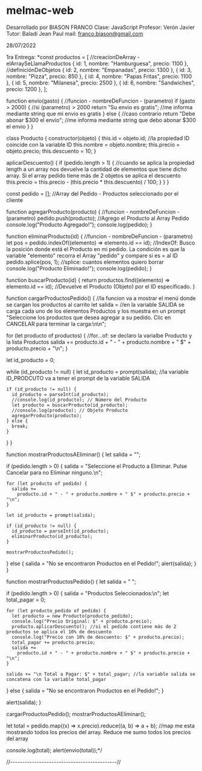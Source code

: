 # melmac-web

Desarrollado por BIASON FRANCO
Clase: JavaScript
Profesor: Verón Javier
Tutor: Baladi Jean Paul
mail: franco.biason@gmail.com

28/07/2022

1ra Entrega:
\*const productos = [
//creacionDeArray - elArraySeLlamaProductos
{ id: 1, nombre: "Hamburguesa", precio: 1100 }, //definiciónDeObjetos
{ id: 2, nombre: "Empanadas", precio: 1300 },
{ id: 3, nombre: "Pizza", precio: 850 },
{ id: 4, nombre: "Papas Fritas", precio: 1100 },
{ id: 5, nombre: "Milanesa", precio: 2500 },
{ id: 6, nombre: "Sandwiches", precio: 1200 },
];

function envio(gasto) {
//funcion - nombreDeFuncion - (parametro)
if (gasto > 2000) {
//si (parametro) > 2000
return "Su envio es gratis"; //me informa mediante string que mi envio es gratis
} else {
//caso contrario
return "Debe abonar $300 el envio"; //me informa mediante string que debo abonar $300 el envio
}
}

class Producto {
constructor(objeto) {
this.id = objeto.id; //la propiedad ID coincide con la variable ID
this.nombre = objeto.nombre;
this.precio = objeto.precio;
this.descuento = 10;
}

aplicarDescuento() {
if (pedido.length > 1) {
//cuando se aplica la propiedad length a un array nos devuelve la cantidad de elementos que tiene dicho array. Si el array pedido tiene más de 2 objetos se aplica el descuento
this.precio = this.precio - (this.precio \* this.descuento) / 100;
}
}
}

const pedido = []; //Array del Pedido - Productos seleccionado por el cliente

function agregarProducto(producto) {
//funcion - nombreDeFuncion - (parametro)
pedido.push(producto); //Agrego el Producto al Array Pedido
console.log("Producto Agregado!");
console.log(pedido);
}

function eliminarProducto(id) {
//funcion - nombreDeFuncion - (parametro)
let pos = pedido.indexOf((elemento) => elemento.id == id); //IndexOf: Busco la posición donde está el Producto en mi pedido. La condición es que la variable "elemento" recorra el Array "pedido" y compare si es = al ID
pedido.splice(pos, 1); //splice: cuantos elementos quiero borrar
console.log("Producto Eliminado!");
console.log(pedido);
}

function buscarProducto(id) {
return productos.find((elemento) => elemento.id == id); //Devuelve el Producto (Objeto) por el ID especificado.
}

function cargarProductosPedido() {
//la funcion va a mostrar el menú donde se cargan los productos al carrito
let salida = //en la variable SALIDA se carga cada uno de los elementos Productos y los muestra en un prompt
"Seleccione los productos que desea agregar a su pedido. Clic en CANCELAR para terminar la carga:\n\n";

for (let producto of productos) {
//for...of: se declaro la varialbe Producto y la lista Productos
salida +=
producto.id + " - " + producto.nombre + " $" + producto.precio + "\n";
}

let id_producto = 0;

while (id_producto != null) {
let id_producto = prompt(salida); //la variable ID_PRODCUTO va a tener el prompt de la variable SALIDA

    if (id_producto != null) {
      id_producto = parseInt(id_producto);
      //console.log(id_producto); // Número del Producto
      let producto = buscarProducto(id_producto);
      //console.log(producto); // Objeto Producto
      agregarProducto(producto);
    } else {
      break;
    }

}
}

function mostrarProductosAEliminar() {
let salida = "";

if (pedido.length > 0) {
salida =
"Seleccione el Producto a Eliminar. Pulse Cancelar para no Eliminar ninguno.\n";

    for (let producto of pedido) {
      salida +=
        producto.id + " - " + producto.nombre + " $" + producto.precio + "\n";
    }

    let id_producto = prompt(salida);

    if (id_producto != null) {
      id_producto = parseInt(id_producto);
      eliminarProducto(id_producto);
    }

    mostrarProductosPedido();

} else {
salida = "No se encontraron Productos en el Pedido!";
alert(salida);
}
}

function mostrarProductosPedido() {
let salida = " ";

if (pedido.length > 0) {
salida = "Productos Seleccionados:\n";
let total_pagar = 0;

    for (let producto_pedido of pedido) {
      let producto = new Producto(producto_pedido);
      console.log("Precio Original: $" + producto.precio);
      producto.aplicarDescuento(); //si el pedido contiene más de 2 productos se aplica el 10% de descuento
      console.log("Precio con 10% de descuento: $" + producto.precio);
      total_pagar += producto.precio;
      salida +=
        producto.id + " - " + producto.nombre + " $" + producto.precio + "\n";
    }

    salida += "\n Total a Pagar: $" + total_pagar; //la variable salida se concatena con la variable total_pagar

} else {
salida = "No se encontraron Productos en el Pedido!";
}

alert(salida);
}

cargarProductosPedido();
mostrarProductosAEliminar();

let total = pedido.map((x) => x.precio).reduce((a, b) => a + b); //map me esta mostrando todos los precios del array. Reduce me sumo todos los precios del array

console.log(total);
alert(envio(total));\*/

//--------------------------------------------//
